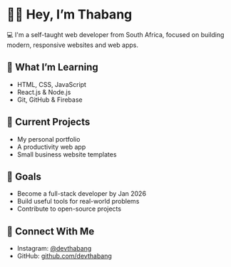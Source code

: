 # 👋🏾 Hey, I’m Thabang

💻 I'm a self-taught web developer from South Africa, focused on building modern, responsive websites and web apps.

## 🚀 What I’m Learning
- HTML, CSS, JavaScript
- React.js & Node.js
- Git, GitHub & Firebase

## 📂 Current Projects
- My personal portfolio
- A productivity web app
- Small business website templates

## 🧠 Goals
- Become a full-stack developer by Jan 2026
- Build useful tools for real-world problems
- Contribute to open-source projects

## 🔗 Connect With Me
- Instagram: [@devthabang](https://instagram.com/devthabang)
- GitHub: [github.com/devthabang](https://github.com/devthabang)
